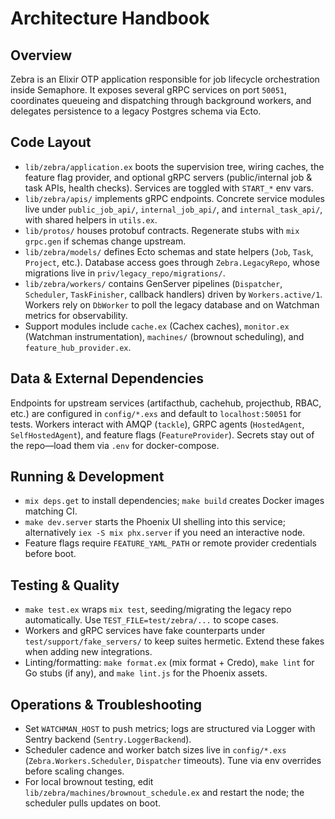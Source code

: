 # Architecture Handbook

## Overview
Zebra is an Elixir OTP application responsible for job lifecycle orchestration inside Semaphore. It exposes several gRPC services on port `50051`, coordinates queueing and dispatching through background workers, and delegates persistence to a legacy Postgres schema via Ecto.

## Code Layout
- `lib/zebra/application.ex` boots the supervision tree, wiring caches, the feature flag provider, and optional gRPC servers (public/internal job & task APIs, health checks). Services are toggled with `START_*` env vars.
- `lib/zebra/apis/` implements gRPC endpoints. Concrete service modules live under `public_job_api/`, `internal_job_api/`, and `internal_task_api/`, with shared helpers in `utils.ex`.
- `lib/protos/` houses protobuf contracts. Regenerate stubs with `mix grpc.gen` if schemas change upstream.
- `lib/zebra/models/` defines Ecto schemas and state helpers (`Job`, `Task`, `Project`, etc.). Database access goes through `Zebra.LegacyRepo`, whose migrations live in `priv/legacy_repo/migrations/`.
- `lib/zebra/workers/` contains GenServer pipelines (`Dispatcher`, `Scheduler`, `TaskFinisher`, callback handlers) driven by `Workers.active/1`. Workers rely on `DbWorker` to poll the legacy database and on Watchman metrics for observability.
- Support modules include `cache.ex` (Cachex caches), `monitor.ex` (Watchman instrumentation), `machines/` (brownout scheduling), and `feature_hub_provider.ex`.

## Data & External Dependencies
Endpoints for upstream services (artifacthub, cachehub, projecthub, RBAC, etc.) are configured in `config/*.exs` and default to `localhost:50051` for tests. Workers interact with AMQP (`tackle`), GRPC agents (`HostedAgent`, `SelfHostedAgent`), and feature flags (`FeatureProvider`). Secrets stay out of the repo—load them via `.env` for docker-compose.

## Running & Development
- `mix deps.get` to install dependencies; `make build` creates Docker images matching CI.
- `make dev.server` starts the Phoenix UI shelling into this service; alternatively `iex -S mix phx.server` if you need an interactive node.
- Feature flags require `FEATURE_YAML_PATH` or remote provider credentials before boot.

## Testing & Quality
- `make test.ex` wraps `mix test`, seeding/migrating the legacy repo automatically. Use `TEST_FILE=test/zebra/...` to scope cases.
- Workers and gRPC services have fake counterparts under `test/support/fake_servers/` to keep suites hermetic. Extend these fakes when adding new integrations.
- Linting/formatting: `make format.ex` (mix format + Credo), `make lint` for Go stubs (if any), and `make lint.js` for the Phoenix assets.

## Operations & Troubleshooting
- Set `WATCHMAN_HOST` to push metrics; logs are structured via Logger with Sentry backend (`Sentry.LoggerBackend`).
- Scheduler cadence and worker batch sizes live in `config/*.exs` (`Zebra.Workers.Scheduler`, `Dispatcher` timeouts). Tune via env overrides before scaling changes.
- For local brownout testing, edit `lib/zebra/machines/brownout_schedule.ex` and restart the node; the scheduler pulls updates on boot.
